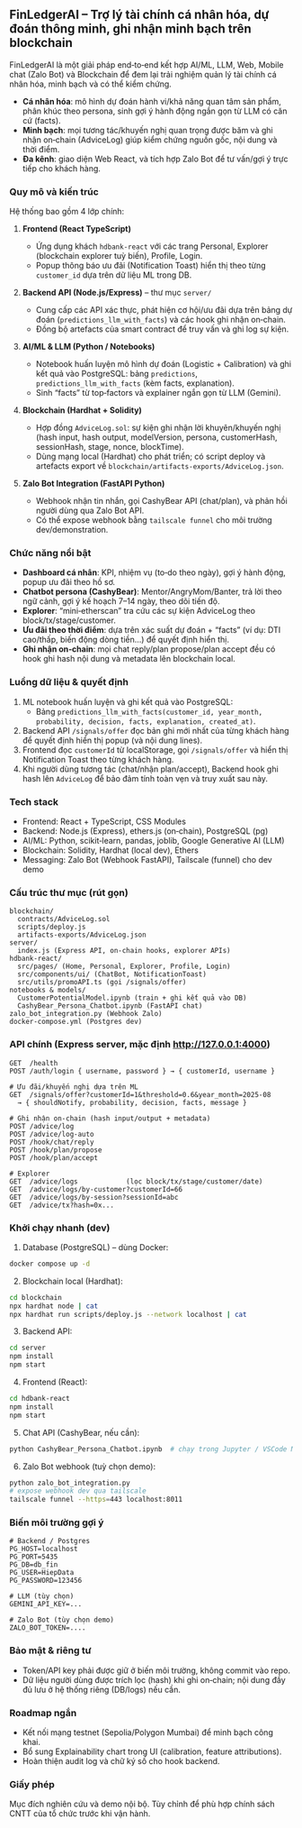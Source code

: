 ## FinLedgerAI – Trợ lý tài chính cá nhân hóa, dự đoán thông minh, ghi nhận minh bạch trên blockchain

FinLedgerAI là một giải pháp end‑to‑end kết hợp AI/ML, LLM, Web, Mobile chat (Zalo Bot) và Blockchain để đem lại trải nghiệm quản lý tài chính cá nhân hóa, minh bạch và có thể kiểm chứng.

- **Cá nhân hóa**: mô hình dự đoán hành vi/khả năng quan tâm sản phẩm, phân khúc theo persona, sinh gợi ý hành động ngắn gọn từ LLM có căn cứ (facts).
- **Minh bạch**: mọi tương tác/khuyến nghị quan trọng được băm và ghi nhận on‑chain (AdviceLog) giúp kiểm chứng nguồn gốc, nội dung và thời điểm.
- **Đa kênh**: giao diện Web React, và tích hợp Zalo Bot để tư vấn/gợi ý trực tiếp cho khách hàng.


### Quy mô và kiến trúc

Hệ thống bao gồm 4 lớp chính:

1) **Frontend (React TypeScript)**
   - Ứng dụng khách `hdbank-react` với các trang Personal, Explorer (blockchain explorer tuỳ biến), Profile, Login.
   - Popup thông báo ưu đãi (Notification Toast) hiển thị theo từng `customer_id` dựa trên dữ liệu ML trong DB.

2) **Backend API (Node.js/Express)** – thư mục `server/`
   - Cung cấp các API xác thực, phát hiện cơ hội/ưu đãi dựa trên bảng dự đoán (`predictions_llm_with_facts`) và các hook ghi nhận on‑chain.
   - Đồng bộ artefacts của smart contract để truy vấn và ghi log sự kiện.

3) **AI/ML & LLM (Python / Notebooks)**
   - Notebook huấn luyện mô hình dự đoán (Logistic + Calibration) và ghi kết quả vào PostgreSQL: bảng `predictions`, `predictions_llm_with_facts` (kèm facts, explanation).
   - Sinh “facts” từ top‑factors và explainer ngắn gọn từ LLM (Gemini).

4) **Blockchain (Hardhat + Solidity)**
   - Hợp đồng `AdviceLog.sol`: sự kiện ghi nhận lời khuyên/khuyến nghị (hash input, hash output, modelVersion, persona, customerHash, sessionHash, stage, nonce, blockTime).
   - Dùng mạng local (Hardhat) cho phát triển; có script deploy và artefacts export về `blockchain/artifacts-exports/AdviceLog.json`.

5) **Zalo Bot Integration (FastAPI Python)**
   - Webhook nhận tin nhắn, gọi CashyBear API (chat/plan), và phản hồi người dùng qua Zalo Bot API.
   - Có thể expose webhook bằng `tailscale funnel` cho môi trường dev/demonstration.


### Chức năng nổi bật

- **Dashboard cá nhân**: KPI, nhiệm vụ (to‑do theo ngày), gợi ý hành động, popup ưu đãi theo hồ sơ.
- **Chatbot persona (CashyBear)**: Mentor/AngryMom/Banter, trả lời theo ngữ cảnh, gợi ý kế hoạch 7–14 ngày, theo dõi tiến độ.
- **Explorer**: “mini‑etherscan” tra cứu các sự kiện AdviceLog theo block/tx/stage/customer.
- **Ưu đãi theo thời điểm**: dựa trên xác suất dự đoán + “facts” (ví dụ: DTI cao/thấp, biến động dòng tiền…) để quyết định hiển thị.
- **Ghi nhận on‑chain**: mọi chat reply/plan propose/plan accept đều có hook ghi hash nội dung và metadata lên blockchain local.


### Luồng dữ liệu & quyết định

1) ML notebook huấn luyện và ghi kết quả vào PostgreSQL:
   - Bảng `predictions_llm_with_facts(customer_id, year_month, probability, decision, facts, explanation, created_at)`.
2) Backend API `/signals/offer` đọc bản ghi mới nhất của từng khách hàng để quyết định hiển thị popup (và nội dung lines).
3) Frontend đọc `customerId` từ localStorage, gọi `/signals/offer` và hiển thị Notification Toast theo từng khách hàng.
4) Khi người dùng tương tác (chat/nhận plan/accept), Backend hook ghi hash lên `AdviceLog` để bảo đảm tính toàn vẹn và truy xuất sau này.


### Tech stack

- Frontend: React + TypeScript, CSS Modules
- Backend: Node.js (Express), ethers.js (on‑chain), PostgreSQL (pg)
- AI/ML: Python, scikit‑learn, pandas, joblib, Google Generative AI (LLM)
- Blockchain: Solidity, Hardhat (local dev), Ethers
- Messaging: Zalo Bot (Webhook FastAPI), Tailscale (funnel) cho dev demo


### Cấu trúc thư mục (rút gọn)

```
blockchain/
  contracts/AdviceLog.sol
  scripts/deploy.js
  artifacts-exports/AdviceLog.json
server/
  index.js (Express API, on‑chain hooks, explorer APIs)
hdbank-react/
  src/pages/ (Home, Personal, Explorer, Profile, Login)
  src/components/ui/ (ChatBot, NotificationToast)
  src/utils/promoAPI.ts (gọi /signals/offer)
notebooks & models/
  CustomerPotentialModel.ipynb (train + ghi kết quả vào DB)
  CashyBear_Persona_Chatbot.ipynb (FastAPI chat)
zalo_bot_integration.py (Webhook Zalo)
docker-compose.yml (Postgres dev)
```


### API chính (Express server, mặc định http://127.0.0.1:4000)

```text
GET  /health
POST /auth/login { username, password } → { customerId, username }

# Ưu đãi/khuyến nghị dựa trên ML
GET  /signals/offer?customerId=1&threshold=0.6&year_month=2025-08
  → { shouldNotify, probability, decision, facts, message }

# Ghi nhận on‑chain (hash input/output + metadata)
POST /advice/log
POST /advice/log-auto
POST /hook/chat/reply
POST /hook/plan/propose
POST /hook/plan/accept

# Explorer
GET  /advice/logs            (lọc block/tx/stage/customer/date)
GET  /advice/logs/by-customer?customerId=66
GET  /advice/logs/by-session?sessionId=abc
GET  /advice/tx?hash=0x...
```


### Khởi chạy nhanh (dev)

1) Database (PostgreSQL) – dùng Docker:
```bash
docker compose up -d
```

2) Blockchain local (Hardhat):
```bash
cd blockchain
npx hardhat node | cat
npx hardhat run scripts/deploy.js --network localhost | cat
```

3) Backend API:
```bash
cd server
npm install
npm start
```

4) Frontend (React):
```bash
cd hdbank-react
npm install
npm start
```

5) Chat API (CashyBear, nếu cần):
```bash
python CashyBear_Persona_Chatbot.ipynb  # chạy trong Jupyter / VSCode Notebook
```

6) Zalo Bot webhook (tuỳ chọn demo):
```bash
python zalo_bot_integration.py
# expose webhook dev qua tailscale
tailscale funnel --https=443 localhost:8011
```


### Biến môi trường gợi ý

```text
# Backend / Postgres
PG_HOST=localhost
PG_PORT=5435
PG_DB=db_fin
PG_USER=HiepData
PG_PASSWORD=123456

# LLM (tùy chọn)
GEMINI_API_KEY=...  

# Zalo Bot (tùy chọn demo)
ZALO_BOT_TOKEN=....
```


### Bảo mật & riêng tư

- Token/API key phải được giữ ở biến môi trường, không commit vào repo.
- Dữ liệu người dùng được trích lọc (hash) khi ghi on‑chain; nội dung đầy đủ lưu ở hệ thống riêng (DB/logs) nếu cần.


### Roadmap ngắn

- Kết nối mạng testnet (Sepolia/Polygon Mumbai) để minh bạch công khai.
- Bổ sung Explainability chart trong UI (calibration, feature attributions).
- Hoàn thiện audit log và chữ ký số cho hook backend.


### Giấy phép

Mục đích nghiên cứu và demo nội bộ. Tùy chỉnh để phù hợp chính sách CNTT của tổ chức trước khi vận hành.


